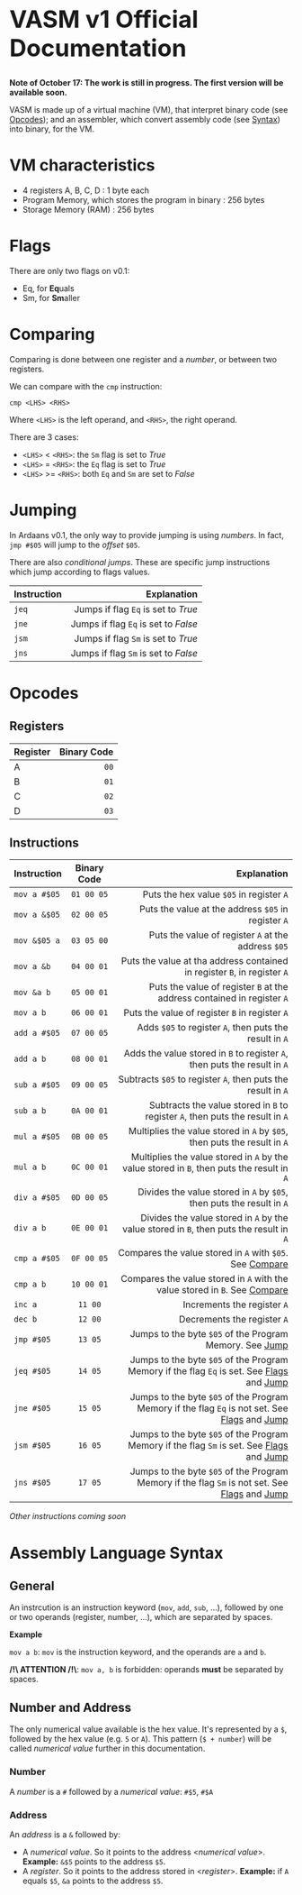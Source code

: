 <h1 style="font-size: 3em;">VASM v1 Official Documentation</h1>

**Note of October 17: The work is still in progress. The first version will be available soon.**

VASM is made up of a virtual machine (VM), that interpret binary code (see [Opcodes](#opcodes)); and an assembler, which convert assembly code (see [Syntax](#assembly-language-syntax)) into binary, for the VM.

<!-- TODO: link to #Assembly Language Syntax -->

# VM characteristics
- 4 registers A, B, C, D : 1 byte each
- Program Memory, which stores the program in binary : 256 bytes
- Storage Memory (RAM) : 256 bytes

# Flags
There are only two flags on v0.1:
- Eq, for **Eq**uals
- Sm, for **Sm**aller

# Comparing
Comparing is done between one register and a *number*, or between two registers.

We can compare with the `cmp` instruction:
```x86asm
cmp <LHS> <RHS>
```
Where `<LHS>` is the left operand, and `<RHS>`, the right operand.

There are 3 cases:
- `<LHS>` < `<RHS>`: the `Sm` flag is set to *True*
- `<LHS>` = `<RHS>`: the `Eq` flag is set to *True*
- `<LHS>` >= `<RHS>`: both `Eq` and `Sm` are set to *False*

# Jumping
In Ardaans v0.1, the only way to provide jumping is using *numbers*.
In fact, `jmp #$05` will jump to the *offset* `$05`.

There are also *conditional jumps*. These are specific jump instructions which jump according to flags values.

| Instruction |                          Explanation |
| ----------- | -----------------------------------: |
| `jeq`       |  Jumps if flag `Eq` is set to *True* |
| `jne`       | Jumps if flag `Eq` is set to *False* |
| `jsm`       |  Jumps if flag `Sm` is set to *True* |
| `jns`       | Jumps if flag `Sm` is set to *False* |

# Opcodes

## Registers
| Register | Binary Code |
| -------- | ----------: |
| A        |        `00` |
| B        |        `01` |
| C        |        `02` |
| D        |        `03` |

## Instructions
| Instruction  | Binary Code |                                                                                                         Explanation |
| ------------ | :---------: | ------------------------------------------------------------------------------------------------------------------: |
| `mov a #$05` | `01 00 05`  |                                                                            Puts the hex value `$05` in register `A` |
| `mov a &$05` | `02 00 05`  |                                                                 Puts the value at the address `$05` in register `A` |
| `mov &$05 a` | `03 05 00`  |                                                                 Puts the value of register `A` at the address `$05` |
| `mov a &b`   | `04 00 01`  |                                            Puts the value at tha address contained in register `B`, in register `A` |
| `mov &a b`   | `05 00 01`  |                                             Puts the value of register `B` at the address contained in register `A` |
| `mov a b`    | `06 00 01`  |                                                                      Puts the value of register `B` in register `A` |
| `add a #$05` | `07 00 05`  |                                                             Adds `$05` to register `A`, then puts the result in `A` |
| `add a b`    | `08 00 01`  |                                           Adds the value stored in `B` to register `A`, then puts the result in `A` |
| `sub a #$05` | `09 00 05`  |                                                        Subtracts `$05` to register `A`, then puts the result in `A` |
| `sub a b`    | `0A 00 01`  |                                      Subtracts the value stored in `B` to register `A`, then puts the result in `A` |
| `mul a #$05` | `0B 00 05`  |                                            Multiplies the value stored in `A` by `$05`, then puts the result in `A` |
| `mul a b`    | `0C 00 01`  |                          Multiplies the value stored in `A` by the value stored in `B`, then puts the result in `A` |
| `div a #$05` | `0D 00 05`  |                                               Divides the value stored in `A` by `$05`, then puts the result in `A` |
| `div a b`    | `0E 00 01`  |                             Divides the value stored in `A` by the value stored in `B`, then puts the result in `A` |
| `cmp a #$05` | `0F 00 05`  |                                              Compares the value stored in `A` with `$05`. See [Compare](#comparing) |
| `cmp a b`    | `10 00 01`  |                            Compares the value stored in `A` with the value stored in `B`. See [Compare](#comparing) |
| `inc a`      |   `11 00`   |                                                                                         Increments the register `A` |
| `dec b`      |   `12 00`   |                                                                                         Decrements the register `A` |
| `jmp #$05`   |   `13 05`   |                                                 Jumps to the byte `$05` of the Program Memory. See [Jump](#jumping) |
| `jeq #$05`   |   `14 05`   |     Jumps to the byte `$05` of the Program Memory if the flag `Eq` is set. See [Flags](#flags) and [Jump](#jumping) |
| `jne #$05`   |   `15 05`   | Jumps to the byte `$05` of the Program Memory if the flag `Eq` is not set. See [Flags](#flags) and [Jump](#jumping) |
| `jsm #$05`   |   `16 05`   |     Jumps to the byte `$05` of the Program Memory if the flag `Sm` is set. See [Flags](#flags) and [Jump](#jumping) |
| `jns #$05`   |   `17 05`   | Jumps to the byte `$05` of the Program Memory if the flag `Sm` is not set. See [Flags](#flags) and [Jump](#jumping) |

*Other instructions coming soon* <!-- TODO after implementing other instructions -->

# Assembly Language Syntax

## General
An instrcution is an instruction keyword (`mov`, `add`, `sub`, ...), followed by one or two operands (register, number, ...), which are separated by spaces.

**Example**

`mov a b`: `mov` is the instruction keyword, and the operands are `a` and `b`.

**/!\ ATTENTION /!\\**: `mov a, b` is forbidden: operands **must** be separated by spaces.

## Number and Address
The only numerical value available is the hex value. It's represented by a `$`, followed by the hex value (e.g. `5` or `A`). This pattern (`$ + number`) will be called *numerical value* further in this documentation.

### Number
A *number* is a `#` followed by a *numerical value*: `#$5`, `#$A`

### Address
An *address* is a `&` followed by:
- A *numerical value*. So it points to the address <*numerical value*>. **Example:** `&$5` points to the address `$5`.
- A *register*. So it points to the address stored in <*register*>. **Example:** if `A` equals `$5`, `&a` points to the address `$5`.
